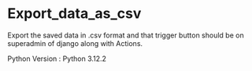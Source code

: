 # Export_data_as_csv
Export the saved data in .csv format and that trigger button should be on superadmin of django along with Actions.

Python Version : Python 3.12.2
